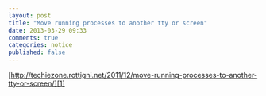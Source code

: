 ```yaml
---
layout: post
title: "Move running processes to another tty or screen"
date: 2013-03-29 09:33
comments: true
categories: notice
published: false
---
```


[http://techiezone.rottigni.net/2011/12/move-running-processes-to-another-tty-or-screen/][1]

[1]:http://techiezone.rottigni.net/2011/12/move-running-processes-to-another-tty-or-screen/